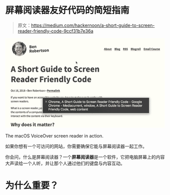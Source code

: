 # 屏幕阅读器友好代码的简短指南

> 原文：<https://medium.com/hackernoon/a-short-guide-to-screen-reader-friendly-code-9ccf31b7e36a>

![](img/fe5284a4cd5180bdab2e4dfc699e8f77.png)

The macOS VoiceOver screen reader in action.

如果你想有一个可访问的网站，你需要确保它能与屏幕阅读器一起工作。

你会问，什么是屏幕阅读器？一个**屏幕阅读器**是一个软件，它把电脑屏幕上的内容大声读给一个人听，并让那个人通过他们的键盘与内容互动。

# 为什么重要？